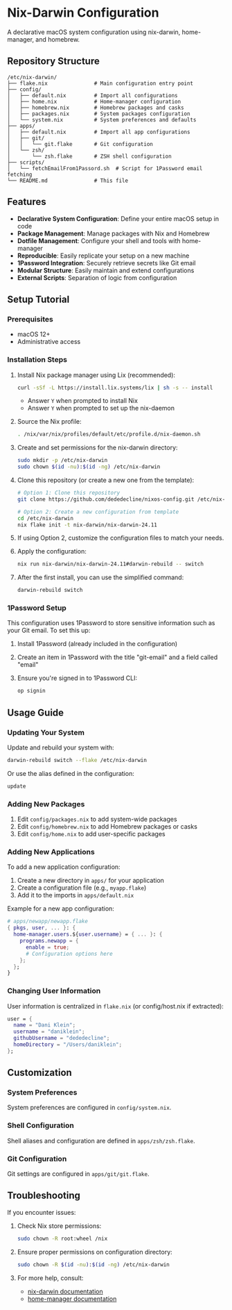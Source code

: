 # Nix-Darwin Configuration

A declarative macOS system configuration using nix-darwin, home-manager, and homebrew.

## Repository Structure

```
/etc/nix-darwin/
├── flake.nix               # Main configuration entry point
├── config/
│   ├── default.nix         # Import all configurations
│   ├── home.nix            # Home-manager configuration
│   ├── homebrew.nix        # Homebrew packages and casks
│   ├── packages.nix        # System packages configuration
│   └── system.nix          # System preferences and defaults
├── apps/
│   ├── default.nix         # Import all app configurations
│   ├── git/
│   │   └── git.flake       # Git configuration 
│   └── zsh/
│       └── zsh.flake       # ZSH shell configuration
├── scripts/
│   └── fetchEmailFrom1Passord.sh  # Script for 1Password email fetching
└── README.md               # This file
```

## Features

- **Declarative System Configuration**: Define your entire macOS setup in code
- **Package Management**: Manage packages with Nix and Homebrew
- **Dotfile Management**: Configure your shell and tools with home-manager
- **Reproducible**: Easily replicate your setup on a new machine
- **1Password Integration**: Securely retrieve secrets like Git email
- **Modular Structure**: Easily maintain and extend configurations
- **External Scripts**: Separation of logic from configuration

## Setup Tutorial

### Prerequisites

- macOS 12+
- Administrative access

### Installation Steps

1. Install Nix package manager using Lix (recommended):

   ```bash
   curl -sSf -L https://install.lix.systems/lix | sh -s -- install
   ```
   
   - Answer `Y` when prompted to install Nix
   - Answer `Y` when prompted to set up the nix-daemon

2. Source the Nix profile:

   ```bash
   . /nix/var/nix/profiles/default/etc/profile.d/nix-daemon.sh
   ```

3. Create and set permissions for the nix-darwin directory:

   ```bash
   sudo mkdir -p /etc/nix-darwin
   sudo chown $(id -nu):$(id -ng) /etc/nix-darwin
   ```

4. Clone this repository (or create a new one from the template):

   ```bash
   # Option 1: Clone this repository
   git clone https://github.com/dededecline/nixos-config.git /etc/nix-darwin
   
   # Option 2: Create a new configuration from template
   cd /etc/nix-darwin
   nix flake init -t nix-darwin/nix-darwin-24.11
   ```

5. If using Option 2, customize the configuration files to match your needs.

6. Apply the configuration:

   ```bash
   nix run nix-darwin/nix-darwin-24.11#darwin-rebuild -- switch
   ```

7. After the first install, you can use the simplified command:

   ```bash
   darwin-rebuild switch
   ```

### 1Password Setup

This configuration uses 1Password to store sensitive information such as your Git email. To set this up:

1. Install 1Password (already included in the configuration)
2. Create an item in 1Password with the title "git-email" and a field called "email"
3. Ensure you're signed in to 1Password CLI:

   ```bash
   op signin
   ```

## Usage Guide

### Updating Your System

Update and rebuild your system with:

```bash
darwin-rebuild switch --flake /etc/nix-darwin
```

Or use the alias defined in the configuration:

```bash
update
```

### Adding New Packages

1. Edit `config/packages.nix` to add system-wide packages
2. Edit `config/homebrew.nix` to add Homebrew packages or casks
3. Edit `config/home.nix` to add user-specific packages

### Adding New Applications

To add a new application configuration:

1. Create a new directory in `apps/` for your application
2. Create a configuration file (e.g., `myapp.flake`)
3. Add it to the imports in `apps/default.nix`

Example for a new app configuration:

```nix
# apps/newapp/newapp.flake
{ pkgs, user, ... }: {
  home-manager.users.${user.username} = { ... }: {
    programs.newapp = {
      enable = true;
      # Configuration options here
    };
  };
}
```

### Changing User Information

User information is centralized in `flake.nix` (or config/host.nix if extracted):

```nix
user = {
  name = "Dani Klein";
  username = "daniklein";
  githubUsername = "dededecline";
  homeDirectory = "/Users/daniklein";
};
```

## Customization

### System Preferences

System preferences are configured in `config/system.nix`.

### Shell Configuration

Shell aliases and configuration are defined in `apps/zsh/zsh.flake`.

### Git Configuration

Git settings are configured in `apps/git/git.flake`.

## Troubleshooting

If you encounter issues:

1. Check Nix store permissions:
   ```bash
   sudo chown -R root:wheel /nix
   ```

2. Ensure proper permissions on configuration directory:
   ```bash
   sudo chown -R $(id -nu):$(id -ng) /etc/nix-darwin
   ```

3. For more help, consult:
   - [nix-darwin documentation](https://github.com/LnL7/nix-darwin)
   - [home-manager documentation](https://nix-community.github.io/home-manager/)
